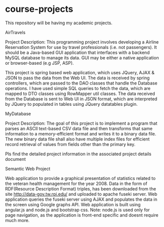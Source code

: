 # course-projects


This repository will be having my academic projects.


AirTravels
 


Project Description: 
This programming project involves developing a Airline Reservation System for use by travel professionals (i.e. not passengers). It should be a Java-based GUI application that interfaces with a backend MySQL database to manage its data. GUI may be either a native application or browser-based (e.g JSP, ASP).

This project is spring based web application, which uses JQuery, AJAX & JSON to pass the data from the Web UI. The data is received by spring controllers, which are passed to the DAO classes that handle the Database operations. I have used simple SQL queries to fetch the data, which are mapped to DTO classes using RowMapper util classes. The data received from the Database is sent to Web UI in JSON format, which are interpreted by JQuery to populated in tables using JQuery datatables plugin.


MyDatabase


Project Description: The goal of this project is to implement a program that parses an ASCII text-based CSV data file and then transforms that same information to a memory-efficient format and writes it to a binary data file. The new binary data file shall also have multiple index files for efficient record retrieval of values from fields other than the primary key. 

Pls find the detailed project information in the associated project details document


Semantic Web Project

Web application to provide a graphical presentation of statistics related to the veteran health management for the year 2008. 
Data in the form of RDF(Resource Description Format) triples, has been downloaded from the site http://data-gov.tw.rpi.edu/ and uploaded to apache fuseki server.
Web application queries the fuseki server using AJAX and populates the data in the screen using Google graphs API.
Web application is built using angular.js and node.js and bootstrap css.
Note: node.js is used only for page navigation, as the application is front-end specific and doesnt require much more.


